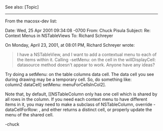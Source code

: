

See also:
[Topic]

----

From the macosx-dev list:

    
Date: Wed, 25 Apr 2001 09:34:08 -0700
From: Chuck Pisula <chuck at apple.com>
Subject: Re: Context Menus in NSTableViews
To: Richard Schreyer <richards9 at mac.com>

On Monday, April 23, 2001, at 08:01 PM, Richard Schreyer wrote:

> I have a NSTableView, and I want to add a contextual menu to each of 
> the items within it.  Calling -setMenu: on the cell in the 
> willDisplayCell: datasource method doesn't appear to work.  Anyone have 
> any ideas?

Try doing a setMenu: on the table columns data cell.  The data cell you 
see during drawing may be a temporary cell.  So, do something like:  
column2 dataCell] setMenu: menuForCellsInCol2].

Note that, by default, [[NSTableColumn only has one cell which is shared 
by all rows in the column.  If you need each context menu to have 
different items in it, you may need to make a subclass of NSTableColumn, 
override -dataCellForRow: , and either returns a distinct cell, or 
properly update the menu of the shared cell.

-chuck
